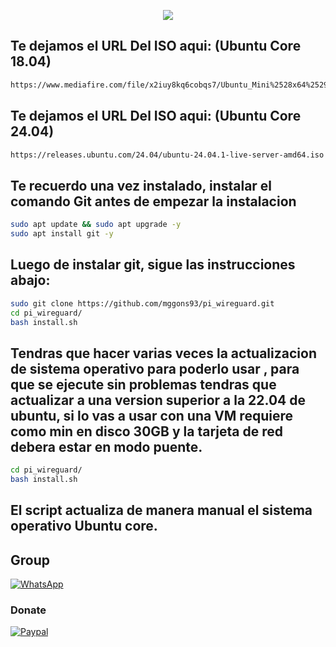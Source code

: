<p align="center">
<a href=></a><img src="https://i.ibb.co/MsYHgLz/Sin-t-tulo.png"/>
</p>

## Te dejamos el URL Del ISO aqui: (Ubuntu Core 18.04)
```bash
https://www.mediafire.com/file/x2iuy8kq6cobqs7/Ubuntu_Mini%2528x64%2529.iso/file
```
## Te dejamos el URL Del ISO aqui: (Ubuntu Core 24.04)
```bash
https://releases.ubuntu.com/24.04/ubuntu-24.04.1-live-server-amd64.iso
```

## Te recuerdo una vez instalado, instalar el comando Git antes de empezar la instalacion
```bash
sudo apt update && sudo apt upgrade -y
sudo apt install git -y
```

## Luego de instalar git, sigue las instrucciones abajo:

```bash
sudo git clone https://github.com/mggons93/pi_wireguard.git
cd pi_wireguard/
bash install.sh

```
## Tendras que hacer varias veces la actualizacion de sistema operativo para poderlo usar , para que se ejecute sin problemas tendras que actualizar a una version superior a la 22.04 de ubuntu, si lo vas a usar con una VM requiere como min en disco 30GB y la tarjeta de red debera estar en modo puente.
```bash
cd pi_wireguard/
bash install.sh

```
## El script actualiza de manera manual el sistema operativo Ubuntu core.

## Group
<a href="https://chat.whatsapp.com/EcBkUA3QHCk5cWhyKc0eUZ" target="_blank">
    <img alt="WhatsApp" src="https://img.shields.io/badge/WhatsApp%20Group-25D366?style=for-the-badge&logo=whatsapp&logoColor=white"/>
</a>

### Donate
<a href="https://paypal.me/malagons" target="_blank"><img alt="Paypal" src="https://img.shields.io/badge/PayPal-00457C?style=for-the-badge&logo=paypal&logoColor=white" /></a>

